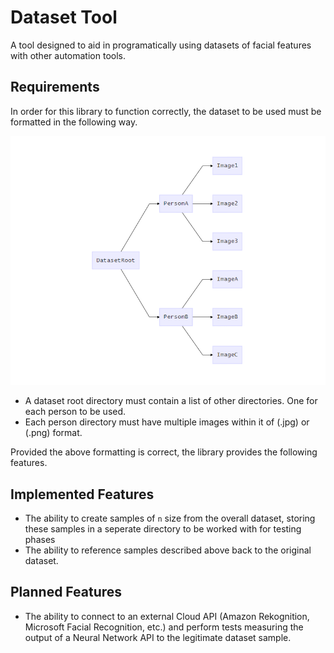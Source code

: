 # Dataset Tool
A tool designed to aid in programatically using datasets of facial features with other automation tools. 

## Requirements
In order for this library to function correctly, the dataset to be used must be formatted in the following way.

![Graph](img/fileGraph.png)

* A dataset root directory must contain a list of other directories. One for each person to be used.
* Each person directory must have multiple images within it of (.jpg) or (.png) format. 

Provided the above formatting is correct, the library provides the following features.

## Implemented Features
* The ability to create samples of `n` size from the overall dataset, storing these samples in a seperate directory to be worked with for testing phases
* The ability to reference samples described above back to the original dataset.

## Planned Features
* The ability to connect to an external Cloud API (Amazon Rekognition, Microsoft Facial Recognition, etc.) and perform 
tests measuring the output of a Neural Network API to the legitimate dataset sample. 
